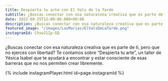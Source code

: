```yaml
---
title: Despierta tu arte con El Vals de la Tarde
subtitle: ¿Buscas conectar con esa naturaleza creativa que es parte de ti, pero que no ejerces con libertad? Te contamos sobre “Despierta tu arte”, un taller de Yésica Isabel.
date: 2022-08-25T12:00:00.000+00:00
description: ¿Buscas conectar con esa naturaleza creativa que es parte de ti, pero que no ejerces con libertad? Te contamos sobre “Despierta tu arte”, un taller de Yésica Isabel.
featured_image: "/images/LasMarias/ElValsDeLaTarde.png"
instagramId: ChswJ1Ip-GQ
---
```

¿Buscas conectar con esa naturaleza creativa que es parte de ti, pero que no ejerces con libertad? Te contamos sobre “Despierta tu arte”, un taller de Yésica Isabel que te ayudará a encontrar y estar consciente de esas barreras que no nos permiten crear libremente.
<br>

{% include instagramPlayer.html id=page.instagramId %}
